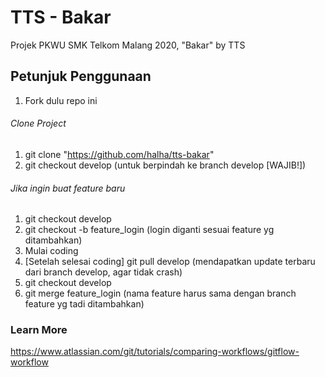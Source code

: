 # TTS - Bakar

Projek PKWU SMK Telkom Malang 2020, "Bakar" by TTS

## Petunjuk Penggunaan

1. Fork dulu repo ini

###### Clone Project

1. git clone "https://github.com/halha/tts-bakar"
2. git checkout develop (untuk berpindah ke branch develop [WAJIB!])

###### Jika ingin buat feature baru

1. git checkout develop
2. git checkout -b feature_login (login diganti sesuai feature yg ditambahkan)
3. Mulai coding
4. [Setelah selesai coding] git pull develop (mendapatkan update terbaru dari branch develop, agar tidak crash)
5. git checkout develop
6. git merge feature_login (nama feature harus sama dengan branch feature yg tadi ditambahkan)

### Learn More

https://www.atlassian.com/git/tutorials/comparing-workflows/gitflow-workflow
